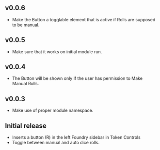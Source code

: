 ## v0.0.6
- Make the Button a togglable element that is active if Rolls are supposed to be manual.

## v0.0.5
- Make sure that it works on initial module run.

## v0.0.4
- The Button will be shown only if the user has permission to Make Manual Rolls.
  
## v0.0.3
- Make use of proper module namespace.

## Initial release
- Inserts a button (R) in the left Foundry sidebar in Token Controls
- Toggle between manual and auto dice rolls.

